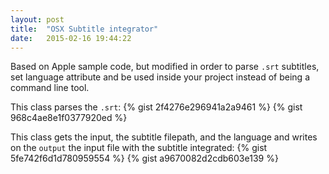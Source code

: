 ```yaml
---
layout: post
title:  "OSX Subtitle integrator"
date:   2015-02-16 19:44:22
---
```


Based on Apple sample code, but modified in order to parse `.srt` subtitles, set language attribute and be used inside your project instead of being a command line tool.

This class parses the `.srt`:
{% gist 2f4276e296941a2a9461 %}
{% gist 968c4ae8e1f0377920ed %}

This class gets the input, the subtitle filepath, and the language and writes on the `output` the input file with the subtitle integrated:
{% gist 5fe742f6d1d780959554 %}
{% gist a9670082d2cdb603e139 %}